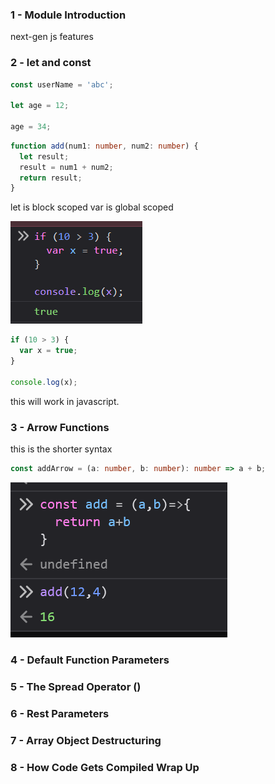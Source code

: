 ### 1 - Module Introduction

next-gen js features

### 2 - let and const

```ts
const userName = 'abc';

let age = 12;

age = 34;
```

```ts
function add(num1: number, num2: number) {
  let result;
  result = num1 + num2;
  return result;
}
```

let is block scoped
var is global scoped

![](../img/9.png)

```js
if (10 > 3) {
  var x = true;
}

console.log(x);
```

this will work in javascript.

### 3 - Arrow Functions

this is the shorter syntax

```ts
const addArrow = (a: number, b: number): number => a + b;
```

![](../img/10.png)

### 4 - Default Function Parameters

### 5 - The Spread Operator ()

### 6 - Rest Parameters

### 7 - Array Object Destructuring

### 8 - How Code Gets Compiled Wrap Up
